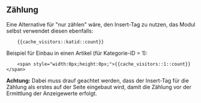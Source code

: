## Zählung

Eine Alternative für "nur zählen" wäre, den Insert-Tag zu nutzen, das Modul 
selbst verwendet diesen ebenfalls:
```
    {{cache_visitors::katid::count}}
```
Beispiel für Einbau in einen Artikel (für Kategorie-ID = 1):
```
    <span style="width:0px;height:0px;">{{cache_visitors::1::count}}</span>
```
**Achtung:** Dabei muss drauf geachtet werden, dass der Insert-Tag für die 
Zählung als erstes auf der Seite eingebaut wird, damit die Zählung vor der 
Ermittlung der Anzeigewerte erfolgt.
